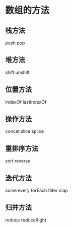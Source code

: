 # 数组的方法

## 栈方法

push pop

## 堆方法

shift unshift

## 位置方法

indexOf lastIndexOf

## 操作方法

concat slice splice

## 重排序方法

sort reverse

## 迭代方法

some every forEach filter map

## 归并方法

reduce reduceRight